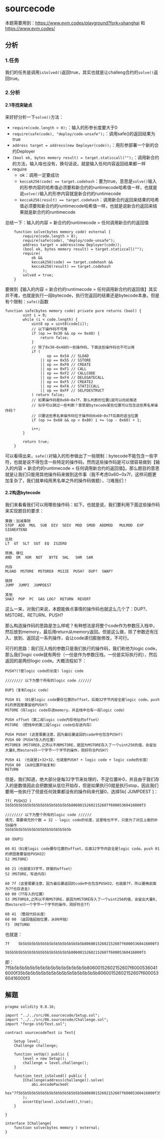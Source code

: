 # sourcecode

本题需要用到：https://www.evm.codes/playground?fork=shanghai 和 https://www.evm.codes/

## 分析

### 1.任务

我们的任务是调用`isSolved()`返回true，其实也就是让challeng合约的`solve()`返回true。

### 2.分析

#### 2.1寻找突破点

来好好分析一下`solve()`方法：

- `require(code.length > 0);`：输入的形参长度要大于0
- `require(safe(code), "deploy/code-unsafe");`：调用safe()的返回结果为true
- `address target = address(new Deployer(code));`：用形参部署一个新的合约Deployer
- `(bool ok, bytes memory result) = target.staticcall("");`：调用新合约的方法，输入啥也没有，换句话说，就是输入任何内容返回结果都一样
- require
  - ok：调用一定要成功
  - `keccak256(code) == target.codehash`：要为true，意思是`solve()`输入的形参内容的哈希值必须要和新合约的runtimecode哈希值一样，也就是说`solve()`输入的形参内容就是新合约的runtimecode
  - `keccak256(result) == target.codehash`：调用新合约返回来结果的哈希值必须要和新合约的runtimecode哈希值一样，也就是说新合约返回来结果就是新合约的runtimecode

总结一下：输入的内容 = 新合约的runtimecode = 任何调用新合约的返回值

```solidity
    function solve(bytes memory code) external {
        require(code.length > 0);
        require(safe(code), "deploy/code-unsafe");
        address target = address(new Deployer(code));
        (bool ok, bytes memory result) = target.staticcall("");
        require(
            ok &&
            keccak256(code) == target.codehash &&
            keccak256(result) == target.codehash
        );
        solved = true;
    }
```

要做到【输入的内容 = 新合约的runtimecode = 任何调用新合约的返回值】其实并不难，也就是执行一段bytecode，执行完返回的结果还是bytecode本身。但是有个限制：`safe()`函数

```solidity
function safe(bytes memory code) private pure returns (bool) {
        uint i = 0;
        while (i < code.length) {
            uint8 op = uint8(code[i]); 
            // 以下操作码不可用
            if (op >= 0x30 && op <= 0x48) {
                return false;
            }
            // 除了0x30~0x48的一些操作码，下面这些操作码也不可以用
            if (
                   op == 0x54 // SLOAD
                || op == 0x55 // SSTORE
                || op == 0xF0 // CREATE
                || op == 0xF1 // CALL
                || op == 0xF2 // CALLCODE
                || op == 0xF4 // DELEGATECALL
                || op == 0xF5 // CREATE2
                || op == 0xFA // STATICCALL
                || op == 0xFF // SELFDESTRUCT
            ) return false;
            // 如果操作码是0x60~0x7f，那么判断的位置i就可以向前推进
            // 似乎可以跳过一些判断？意思是bytecode某些位置可以包含这些黑名单操作码？
            // 只要这些黑名单操作码位于操作码0x60~0x7f后面的适当位置
            if (op >= 0x60 && op < 0x80) i += (op - 0x60) + 1;
            
            i++;
        }
        
        return true;
    }
```

可以看得出来，`safe()`对输入的形参做出了一些限制：bytecode不能包含一些字符，也就是说不得包含一些特定的操作码，然而这些操作码是可以很容易做到【输入的内容 = 新合约的runtimecode = 任何调用新合约的返回值】。那么题目的意思就是让我们只能用其他操作码来做到这件事（我不考虑0x60~0x7f，这样问题更加复杂了，我们就单纯用黑名单之外的操作码做题），刁难我们！

#### 2.2构造bytecode

我们来看看我们可以用哪些操作码：如下。也就是说，我们要利用下面这些操作码来实现题目的要求：

```
算数：加减乘除
STOP  ADD  MUL  SUB  DIV  SDIV  MOD  SMOD  ADDMOD  	MULMOD  EXP  SIGNEXTEND

比较
LT  GT  SLT  SGT  EQ  ISZERO

转换、移位
AND  OR  XOR  NOT  	BYTE  SHL  	SHR  SAR

内存
MLOAD  MSTORE  MSTORE8  MSIZE  PUSH?  DUP?  SWAP?

跳转
JUMP  JUMPI  JUMPDEST

其他
SHA3  POP  PC  GAS LOG?  RETURN  REVERT
```

这么一来，对我们来说，本题能做点事情的操作码也就这么几个了：DUP?、MSTORE、RETURN、PUSH?

那么构造操作码的思路是怎么样呢？有种想法是将整个code作为参数压入栈中，然后放到memory，最后用return从memory返回。但是这么做，除了参数还有压入、放到、返回这一系列操作，会让code递归膨胀修改，不可行。

可行的思路：我们压入栈的参数只是我们执行的操作码，我们称他为logic code，那么我们logic code就有两份（一份是作为参数压栈，一份是实际执行的），然后返回的是两份logic code。大概流程如下：

```
PUSH?(?是logic code的长度) logic code

//////// 以下为整个所有的logic code //////

DUP1（复制logic code）

PUSH 01 （01是logic code要存位置的offset，后面32字节内容全是logic code。push 01的原因是要留给PUSH?）
MSTORE（将logic code存进memory，并且栈中也有一段logic code）

PUSH offset（第二段logic code内存地址的offset）
MSTORE （把栈中的第二段logic code也存进内存）

PUSH PUSH? (这里需要注意，因为最后要返回的code中也包含PUSH?)
PUSH 00（PUSH?存入的位置）
MSTORE8（MSTORE8,之所以不用MSTORE，是因为MSTORE存入了一个uint256的值，会留出大量0,而mstore只一个字节一个字节的操作，刚好符合PUSH?）

PUSH 41 （也就是1+32+32，也就是PUSH? + logic code + logic code的长度）
PUSH 00 （从0位置开始复制）
RETURN
```

但是，我们知道，绝大部分是每32字节来处理的，不足位置补0，并且由于我们存入的是数值因此会把数据从低位开始存，但是如果执行0就是执行stop，因此我们要用一些执行了但是任何效果都没有的操作码来代替0，选择5b[ JUMPDEST ]：

```
7f( PUSH32 ) 5b5b5b5b5b5b5b5b5b5b5b5b5b5b5b80600152602152607f60005360416000f3

//////// 以下为整个所有的logic code //////
填充，需要填充的个数 = 32 - logic code的长度，这里啥也不干，只是为了对应上面的补5b操作
5b5b5b5b5b5b5b5b5b5b5b5b5b5b5b

80（DUP1）

60 01（01是logic code要存位置的offset，后面32字节内容全是logic code。push 01的原因是要留给PUSH32）
52（MSTORE）

60 21（也就是33字节，拼接的offset）
52（MSTORE，写进内存）

60 7f (这里需要注意，因为最后要返回的code中也包含PUSH32，也就是7f，所以要再前面为7f也存进去)
60 00（7f存入的位置）
53（MSTORE8,之所以不用MSTORE，是因为MSTORE存入了一个uint256的值，会留出大量0,而mstore只一个字节一个字节的操作，刚好符合7f）

60 41 （整段代码长度）
60 00 （返回值起始位置，从00开始）
f3 （RETURN）
```

也就是：

```
7f    5b5b5b5b5b5b5b5b5b5b5b5b5b5b5b80600152602152607f60005360416000f3

5b5b5b5b5b5b5b5b5b5b5b5b5b5b5b80600152602152607f60005360416000f3
```

即：7f5b5b5b5b5b5b5b5b5b5b5b5b5b5b5b80600152602152607f60005360416000f35b5b5b5b5b5b5b5b5b5b5b5b5b5b5b80600152602152607f60005360416000f3

## 解题

```solidity
pragma solidity 0.8.16;

import "../../src/06.sourcecode/Setup.sol";
import "../../src/06.sourcecode/Challenge.sol";
import "forge-std/Test.sol";

contract sourcecodeTest is Test{

    Setup level;
    Challenge challenge;

    function setUp() public {
        level = new Setup();
        challenge = level.challenge();
    }

    function test_isSolved() public {
        IChallenge(address(challenge)).solve(
            abi.encodePacked(
                hex"7f5b5b5b5b5b5b5b5b5b5b5b5b5b5b5b80600152602152607f60005360416000f35b5b5b5b5b5b5b5b5b5b5b5b5b5b5b80600152602152607f60005360416000f3")
        );
        assertEq(level.isSolved(),true);
    }

}

interface IChallenge{
    function solve(bytes memory ) external;
}
```














